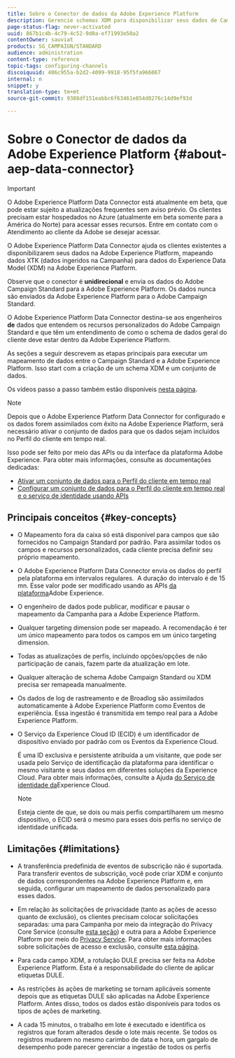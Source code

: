 ```yaml
---
title: Sobre o Conector de dados da Adobe Experience Platform
description: Gerencie schemas XDM para disponibilizar seus dados de Campaign Standard na Adobe Experience Platform.
page-status-flag: never-activated
uuid: 867b1c4b-4c79-4c52-9d0a-ef71993e50a2
contentOwner: sauviat
products: SG_CAMPAIGN/STANDARD
audience: administration
content-type: reference
topic-tags: configuring-channels
discoiquuid: 406c955a-b2d2-4099-9918-95f5fa966067
internal: n
snippet: y
translation-type: tm+mt
source-git-commit: 9388df151eabbc6f63461e854d0276c14d9ef93d

---
```



# Sobre o Conector de dados da Adobe Experience Platform {#about-aep-data-connector}

>[!IMPORTANT]
>
>O Adobe Experience Platform Data Connector está atualmente em beta, que pode estar sujeito a atualizações frequentes sem aviso prévio. Os clientes precisam estar hospedados no Azure (atualmente em beta somente para a América do Norte) para acessar esses recursos. Entre em contato com o Atendimento ao cliente da Adobe se desejar acessar.

O Adobe Experience Platform Data Connector ajuda os clientes existentes a disponibilizarem seus dados na Adobe Experience Platform, mapeando dados XTK (dados ingeridos na Campanha) para dados do Experience Data Model (XDM) na Adobe Experience Platform.

Observe que o conector é **unidirecional** e envia os dados do Adobe Campaign Standard para a Adobe Experience Platform. Os dados nunca são enviados da Adobe Experience Platform para o Adobe Campaign Standard.

O Adobe Experience Platform Data Connector destina-se aos engenheiros **de** dados que entendem os recursos personalizados do Adobe Campaign Standard e que têm um entendimento de como o schema de dados geral do cliente deve estar dentro da Adobe Experience Platform.

As seções a seguir descrevem as etapas principais para executar um mapeamento de dados entre o Campaign Standard e a Adobe Experience Platform. Isso start com a criação de um schema XDM e um conjunto de dados.

Os vídeos passo a passo também estão disponíveis [nesta página](https://docs.adobe.com/content/help/en/campaign-learn/campaign-standard-tutorials/administrating/adobe-experience-platform-data-connector/understanding-the-adobe-experience-platform-data-connector.html).

>[!NOTE]
>Depois que o Adobe Experience Platform Data Connector for configurado e os dados forem assimilados com êxito na Adobe Experience Platform, será necessário ativar o conjunto de dados para que os dados sejam incluídos no Perfil do cliente em tempo real.
>
>Isso pode ser feito por meio das APIs ou da interface da plataforma Adobe Experience. Para obter mais informações, consulte as documentações dedicadas:
>
>* [Ativar um conjunto de dados para o Perfil do cliente em tempo real](https://docs.adobe.com/content/help/en/experience-platform/rtcdp/datasets/dataset.html)
>* [Configurar um conjunto de dados para o Perfil do cliente em tempo real e o serviço de identidade usando APIs](https://docs.adobe.com/content/help/en/experience-platform/catalog/api/getting-started.html)


## Principais conceitos {#key-concepts}

* O Mapeamento fora da caixa só está disponível para campos que são fornecidos no Campaign Standard por padrão. Para assimilar todos os campos e recursos personalizados, cada cliente precisa definir seu próprio mapeamento.

* O Adobe Experience Platform Data Connector envia os dados do perfil pela plataforma em intervalos regulares. &#x200B; A duração do intervalo é de 15 mn. Esse valor pode ser modificado usando as APIs [da plataforma](https://docs.adobe.com/content/help/en/experience-platform/ingestion/home.html)Adobe Experience.

* O engenheiro de dados pode publicar, modificar e pausar o mapeamento da Campanha para a Adobe Experience Platform.

* Qualquer targeting dimension pode ser mapeado. A recomendação é ter um único mapeamento para todos os campos em um único targeting dimension.

* Todas as atualizações de perfis, incluindo opções/opções de não participação de canais, fazem parte da atualização em lote.

* Qualquer alteração de schema Adobe Campaign Standard ou XDM precisa ser remapeada manualmente. &#x200B;

* Os dados de log de rastreamento e de Broadlog são assimilados automaticamente à Adobe Experience Platform como Eventos de experiência. Essa ingestão é transmitida em tempo real para a Adobe Experience Platform.

* O Serviço da Experience Cloud ID (ECID) é um identificador de dispositivo enviado por padrão com os Eventos da Experience Cloud.

   É uma ID exclusiva e persistente atribuída a um visitante, que pode ser usada pelo Serviço de identificação da plataforma para identificar o mesmo visitante e seus dados em diferentes soluções da Experience Cloud. Para obter mais informações, consulte a Ajuda [do Serviço de identidade da](https://docs.adobe.com/content/help/en/id-service/using/home.html)Experience Cloud.

   >[!NOTE]
   >
   >Esteja ciente de que, se dois ou mais perfis compartilharem um mesmo dispositivo, o ECID será o mesmo para esses dois perfis no serviço de identidade unificada.

## Limitações {#limitations}

* A transferência predefinida de eventos de subscrição não é suportada. Para transferir eventos de subscrição, você pode criar XDM e conjunto de dados correspondentes na Adobe Experience Platform e, em seguida, configurar um mapeamento de dados personalizado para esses dados.

* Em relação às solicitações de privacidade (tanto as ações de acesso quanto de exclusão), os clientes precisam colocar solicitações separadas: uma para Campanha por meio da integração do Privacy Core Service (consulte [esta seção](https://helpx.adobe.com/campaign/kb/acs-privacy.html#righttoaccess)) e outra para a Adobe Experience Platform por meio do [Privacy Service](https://helpx.adobe.com/campaign/kb/acs-privacy.html#ccpa). Para obter mais informações sobre solicitações de acesso e exclusão, consulte [esta página](https://helpx.adobe.com/campaign/kb/acs-privacy.html#righttoaccess).

* Para cada campo XDM, a rotulação DULE precisa ser feita na Adobe Experience Platform. Esta é a responsabilidade do cliente de aplicar etiquetas DULE.

* As restrições às ações de marketing se tornam aplicáveis somente depois que as etiquetas DULE são aplicadas na Adobe Experience Platform. Antes disso, todos os dados estão disponíveis para todos os tipos de ações de marketing.

* A cada 15 minutos, o trabalho em lote é executado e identifica os registros que foram alterados desde o lote mais recente. Se todos os registros mudarem no mesmo carimbo de data e hora, um gargalo de desempenho pode parecer gerenciar a ingestão de todos os perfis
